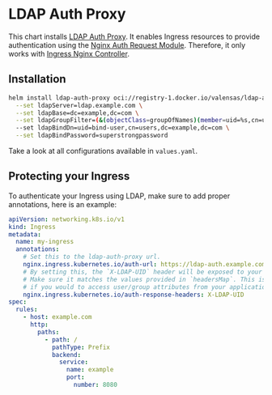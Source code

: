 # LDAP Auth Proxy

This chart installs [LDAP Auth Proxy](http://github.com/pinepain/ldap-auth-proxy). It enables Ingress resources to provide authentication using the [Nginx Auth Request Module](https://nginx.org/en/docs/http/ngx_http_auth_request_module.html). Therefore, it only works with [Ingress Nginx Controller](https://kubernetes.github.io/ingress-nginx/).

## Installation

```bash
helm install ldap-auth-proxy oci://registry-1.docker.io/valensas/ldap-auth-proxy \
  --set ldapServer=ldap.example.com \
  --set ldapBase=dc=example,dc=com \
  --set ldapGroupFilter=(&(objectClass=groupOfNames)(member=uid=%s,cn=users,dc=example,dc=com)) \
  --set ldapBindDn=uid=bind-user,cn=users,dc=example,dc=com \
  --set ldapBindPassword=superstrongpassword
```

Take a look at all configurations available in `values.yaml`.

## Protecting your Ingress

To authenticate your Ingress using LDAP, make sure to add proper annotations, here is an example:

```yaml
apiVersion: networking.k8s.io/v1
kind: Ingress
metadata:
  name: my-ingress
  annotations:
    # Set this to the ldap-auth-proxy url.
    nginx.ingress.kubernetes.io/auth-url: https://ldap-auth.example.com
    # By setting this, the `X-LDAP-UID` header will be exposed to your application.
    # Make sure it matches the values provided in `headersMap`. This is only required
    # if you would to access user/group attributes from your application.
    nginx.ingress.kubernetes.io/auth-response-headers: X-LDAP-UID
spec:
  rules:
    - host: example.com
      http:
        paths:
          - path: /
            pathType: Prefix
            backend:
              service:
                name: example
                port:
                  number: 8080

```